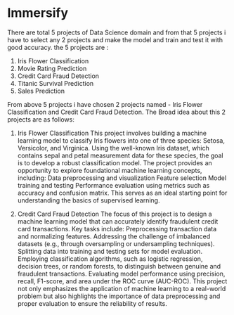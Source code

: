 # Immersify

There are total 5 projects of Data Science domain and from that 5 projects i have to select any 2 projects and make the model and train and test it with good accuracy. the 5 projects are :

1. Iris Flower Classification
2. Movie Rating Prediction
3. Credit Card Fraud Detection
4. Titanic Survival Prediction
5. Sales Prediction

From above 5 projects i have chosen 2 projects named -  Iris Flower Classification and Credit Card Fraud Detection. The Broad idea about this 2 projects are as follows:

1. Iris Flower Classification
This project involves building a machine learning model to classify Iris flowers into one of three species: Setosa, Versicolor, and Virginica. Using the well-known Iris dataset, which contains sepal and petal measurement data for these species, the goal is to develop a robust classification model. The project provides an opportunity to explore foundational machine learning concepts, including:
Data preprocessing and visualization
Feature selection
Model training and testing
Performance evaluation using metrics such as accuracy and confusion matrix.
This serves as an ideal starting point for understanding the basics of supervised learning.


2. Credit Card Fraud Detection
The focus of this project is to design a machine learning model that can accurately identify fraudulent credit card transactions. Key tasks include:
Preprocessing transaction data and normalizing features.
Addressing the challenge of imbalanced datasets (e.g., through oversampling or undersampling techniques).
Splitting data into training and testing sets for model evaluation.
Employing classification algorithms, such as logistic regression, decision trees, or random forests, to distinguish between genuine and fraudulent transactions.
Evaluating model performance using precision, recall, F1-score, and area under the ROC curve (AUC-ROC).
This project not only emphasizes the application of machine learning to a real-world problem but also highlights the importance of data preprocessing and proper evaluation to ensure the reliability of results.
